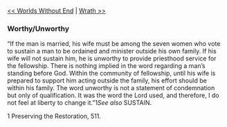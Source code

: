 [<< Worlds Without End](Worlds%20Without%20End.md)  |  [Wrath >>](Wrath.md)

### Worthy/Unworthy
“If the man is married, his wife must be among the seven women who vote to sustain a man to be ordained and minister outside his own family. If his wife will not sustain him, he is unworthy to provide priesthood service for the fellowship. There is nothing implied in the word regarding a man’s standing before God. Within the community of fellowship, until his wife is prepared to support him acting outside the family, his effort should be within his family. The word unworthy is not a statement of condemnation but only of qualification. It was the word the Lord used, and therefore, I do not feel at liberty to change it.”1*See also* SUSTAIN.



1 Preserving the Restoration, 511.